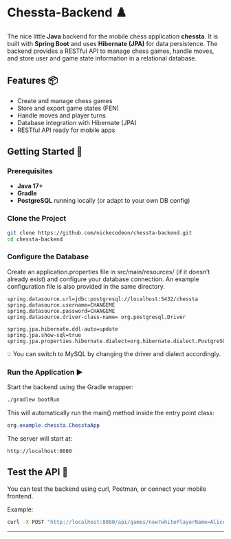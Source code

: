 # Chessta-Backend ♟️

The nice little **Java** backend for the mobile chess application **chessta**. It is built with **Spring Boot** and uses **Hibernate (JPA)** for data persistence. The backend provides a RESTful API to manage chess games, handle moves, and store user and game state information in a relational database.

## Features 📦

- Create and manage chess games
- Store and export game states (FEN)
- Handle moves and player turns
- Database integration with Hibernate (JPA)
- RESTful API ready for mobile apps

## Getting Started 🚀

### Prerequisites

- **Java 17+**
- **Gradle**
- **PostgreSQL** running locally (or adapt to your own DB config)

### Clone the Project

```bash
git clone https://github.com/nickecodeon/chessta-backend.git
cd chessta-backend
```

 ### Configure the Database

 Create an application.properties file in src/main/resources/ (if it doesn’t already exist) and configure your database connection. An example configuration file is also provided in the same directory.

 ```properties
spring.datasource.url=jdbc:postgresql://localhost:5432/chessta
spring.datasource.username=CHANGEME
spring.datasource.password=CHANGEME
spring.datasource.driver-class-name= org.postgresql.Driver

spring.jpa.hibernate.ddl-auto=update
spring.jpa.show-sql=true
spring.jpa.properties.hibernate.dialect=org.hibernate.dialect.PostgreSQLDialect
```
💡 You can switch to MySQL by changing the driver and dialect accordingly.

### Run the Application ▶️

Start the backend using the Gradle wrapper:

```bash
./gradlew bootRun
```
This will automatically run the main() method inside the entry point class:
```java
org.example.chessta.ChesstaApp
```
The server will start at:
```
http://localhost:8080
```

## Test the API 🧪

You can test the backend using curl, Postman, or connect your mobile frontend.

Example:
```bash
curl -X POST "http://localhost:8080/api/games/new?whitePlayerName=Alice&blackPlayerName=Bob"
```
---
